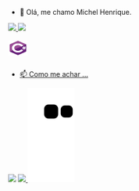 - 👋 Olá, me chamo Michel Henrique.

 <a href="https://github.com/michelhenrique2">
  <img height="180em" src="https://github-readme-stats.vercel.app/api?username=michelhenrique2&show_icons=true&theme=dracula&include_all_commits=true&count_private=true"/>
  <img height="180em" src="https://github-readme-stats.vercel.app/api/top-langs/?username=michelhenrique2&layout=compact&langs_count=7&theme=dracula"/>
</div>
<div style="display: inline_block"><br>
  
  <img align="center" alt="Rafa-Csharp" height="30" width="40" src="https://raw.githubusercontent.com/devicons/devicon/master/icons/csharp/csharp-original.svg">
  
</div>
  
  ##
 
 - 📫 Como me achar ...
 
 <a href = "mailto:michelhenriqu3@gmail.com"><img src="https://img.shields.io/badge/-Gmail-%23333?style=for-the-badge&logo=gmail&logoColor=red" target="_blank"></a>
 <a href="https://www.linkedin.com/in/michelhenrique" target="_blank"><img src="https://img.shields.io/badge/-LinkedIn-%230077B5?style=for-the-badge&logo=linkedin&logoColor=white" target="_blank">
![Snake animation](https://github.com/rafaballerini/rafaballerini/blob/output/github-contribution-grid-snake.svg)
</a>

